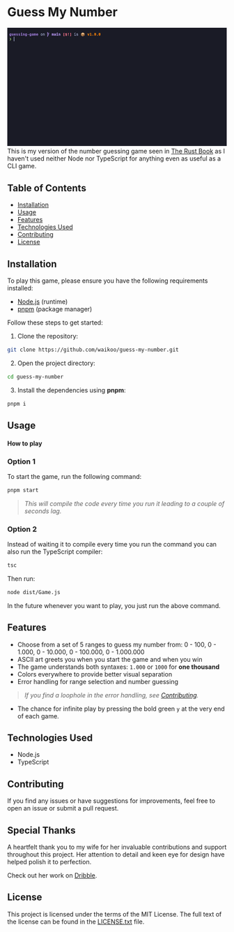 # Guess My Number
![Guess my number](assets/guess-my-number.gif)
This is my version of the number guessing game seen in [The Rust Book](https://doc.rust-lang.org/book/) as I haven't used neither Node nor TypeScript for anything even as useful as a CLI game.

## Table of Contents

- [Installation](#installation)
- [Usage](#usage)
- [Features](#features)
- [Technologies Used](#technologies-used)
- [Contributing](#contributing)
- [License](#license)

## Installation


To play this game, please ensure you have the following requirements installed:

- [Node.js](https://nodejs.org) (runtime)
- [pnpm](https://pnpm.io/installation) (package manager)

Follow these steps to get started:

1. Clone the repository:
```bash
git clone https://github.com/waikoo/guess-my-number.git
```

2. Open the project directory:
```bash
cd guess-my-number
```

3. Install the dependencies using **pnpm**:
```bash
pnpm i
```

## Usage
#### How to play

### Option 1
To start the game, run the following command:

```bash
pnpm start
```
> *This will compile the code every time you run it leading to a couple of seconds lag.*

### Option 2
Instead of waiting it to compile every time you run the command you can also run the TypeScript compiler:
```bash
tsc
```

Then run:
```bash
node dist/Game.js
```

In the future whenever you want to play, you just run the above command.

## Features

- Choose from a set of 5 ranges to guess my number from: 0 - 100, 0 - 1.000, 0 - 10.000, 0 - 100.000, 0 - 1.000.000
- ASCII art greets you when you start the game and when you win
- The game understands both syntaxes: `1.000` or `1000` for **one thousand**
- Colors everywhere to provide better visual separation
- Error handling for range selection and number guessing
>*If you find a loophole in the error handling, see [Contributing](#contributing).*
- The chance for infinite play by pressing the bold green `y` at the very end of each game.


## Technologies Used

- Node.js
- TypeScript

## Contributing

If you find any issues or have suggestions for improvements, feel free to open an issue or submit a pull request.

## Special Thanks

A heartfelt thank you to my wife for her invaluable contributions and support throughout this project. Her attention to detail and keen eye for design have helped polish it to perfection. 

Check out her work on [Dribble](https://dribbble.com/Lyonixa).

## License

This project is licensed under the terms of the MIT License. The full text of the license can be found in the [LICENSE.txt](LICENSE.txt) file.
